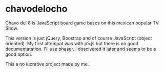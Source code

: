 # chavodelocho
Chavo del 8  is  JavaScript board game bases on this mexican popular TV Show.

This version is just jQuery, Boostrap and of course JavaScript (object oriented).
My first attempat was with p5.js but there is no good documentatation.
I'll use phaser, I doscivered it later and seems to be a good option. 

This a no lucrative project made by me.


